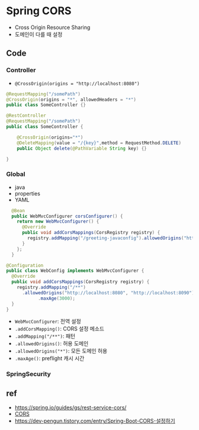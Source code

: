 # Spring CORS
* Cross Origin Resource Sharing
* 도메인이 다를 때 설정

## Code
### Controller
  * `@CrossOrigin(origins = "http://localhost:8080")`

```java
@RequestMapping("/somePath")
@CrossOrigin(origins = "*", allowedHeaders = "*")
public class SomeController {}
```

```java
@RestController
@RequestMapping("/somePath")
public class SomeController {

	@CrossOrigin(origins="*")
	@DeleteMapping(value = "/{key}",method = RequestMethod.DELETE)
	public Object delete(@PathVariable String key) {}

}
```

### Global
  * java
  * properties
  * YAML

```java
  @Bean
  public WebMvcConfigurer corsConfigurer() {
    return new WebMvcConfigurer() {
      @Override
      public void addCorsMappings(CorsRegistry registry) {
        registry.addMapping("/greeting-javaconfig").allowedOrigins("http://localhost:8080");
      }
    };
  }
```

```java
@Configuration
public class WebConfig implements WebMvcConfigurer {
  @Override
  public void addCorsMappings(CorsRegistry registry) {
    registry.addMapping("/**")
      .allowedOrigins("http://localhost:8080", "http://localhost:8090")
			.maxAge(3000);
  }
}
```
* `WebMvcConfigurer`: 전역 설정
* `.addCorsMapping()`: CORS 설정 메소드
* `.addMapping("/**")`: 패턴
* `.allowedOrigins()`: 허용 도메인
* `.allowedOrigins("*")`: 모든 도메인 허용
* `.maxAge()`: preflight 캐시 시간

### SpringSecurity

## ref
* https://spring.io/guides/gs/rest-service-cors/
* [CORS](/mib/cors)
* https://dev-pengun.tistory.com/entry/Spring-Boot-CORS-설정하기
